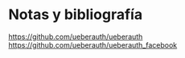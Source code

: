 # Notas y bibliografía

https://github.com/ueberauth/ueberauth
https://github.com/ueberauth/ueberauth_facebook

